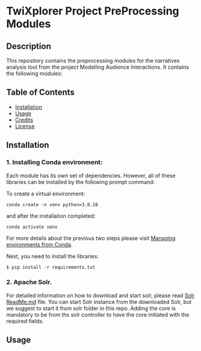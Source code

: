 # TwiXplorer Project PreProcessing Modules

## Description

This repository contains the preprocessing modules for the narratives analysis tool from the project Modelling Audience
Interactions.
It contains the following modules:

## Table of Contents

* [Installation](#installation)
* [Usage](#usage)
* [Credits](#credits)
* [License](#license)

## Installation

### 1. Installing Conda environment:

Each module has its own set of dependencies. However, all of these libraries can be installed by the following prompt
command:

To create a virtual environment:

```
conda create -n venv python=3.8.18
```

and after the installation completed:

```
conda activate venv
```

For more details about the previous two steps please
visit [Managing environments from Conda](https://conda.io/projects/conda/en/latest/user-guide/tasks/manage-environments.html#).

Next, you need to install the libraries:

```
$ pip install -r requirements.txt
```

### 2. Apache Solr.

For detailed information on how to download and start solr, please read [Solr ReadMe.md](/solr/README.md) file.
You can start Solr instance from the downloaded Solr, but we suggest to start it from solr folder in this repo. Adding
the core is mandatory to be from ths solr controller to have the core initiated with the required fields.

## Usage 
